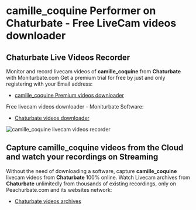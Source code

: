 # camille_coquine Performer on Chaturbate - Free LiveCam videos downloader

## Chaturbate Live Videos Recorder

Monitor and record livecam videos of **camille_coquine** from **Chaturbate** with Moniturbate.com
Get a premium trial for free by just and only registering with your Email address:
* [camille_coquine Premium videos downloader](https://moniturbate.com/request-demo-licence-key.html)

Free livecam videos downloader - Moniturbate Software:
* [Chaturbate videos downloader](https://moniturbate.com/moniturbate-download-software.html)

![camille_coquine livecam videos recorder](https://peachurnet.com/templates/moniturbate-software.png)


## Capture camille_coquine videos from the Cloud and watch your recordings on Streaming

Without the need of downloading a software, capture **camille_coquine** livecam videos from **Chaturbate** 100% online.
Watch Livecam archives from **Chaturbate** unlimitedly from thousands of existing recordings, only on Peachurbate.com and its websites network:
* [Chaturbate videos archives](https://peachurnet.com/)